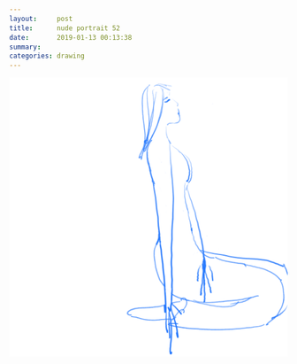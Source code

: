 ```yaml
---
layout:     post
title:      nude portrait 52
date:       2019-01-13 00:13:38
summary:    
categories: drawing
---
```

![nude portrait 52](/images/diary/nude-portrait-52.png ".")
